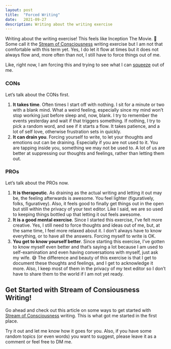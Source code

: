 ```yaml
---
layout: post
title:  "Forced Writing"
date:   2021-09-27
description: Writing about the writing exercise
---
```


Writing about the writing exercise! This feels like Inception The Movie. 🤪 Some call it the [Stream of Consciousness](https://writingexplained.org/grammar-dictionary/stream-of-consciousness) writing exercise but I am not that comfortable with this term yet. Yes, I do let it flow at times but it does not always flow and, more often than not, I still have to force things out of me.

Like, right now, I am forcing this and trying to see what I can [squeeze](/blog/fresh-start-coachrye/) out of me.

### CONs

Let’s talk about the CONs first.

1. **It takes time**. Often times I start off with nothing. I sit for a minute or two with a blank mind. What a weird feeling, especially since my mind won’t stop working just before sleep and, now, blank. I try to remember the events yesterday and wait if that triggers something. If nothing, I try to pick a random word, and see if it starts a flow. It takes patience, and a lot of self love, otherwise frustration sets in quickly.
1. **It can drain you**. Forcing yourself to write, to let your thoughts and emotions out can be draining. Especially if you are not used to it. You are tapping inside you, something we may not be used to. A lot of us are better at suppressing our thoughts and feelings, rather than letting them out.

### PROs

Let’s talk about the PROs now.

1. **It is therapeutic**. As draining as the actual writing and letting it out may be, the feeling afterwards is awesome. You feel lighter (figuratively, folks, figurativey). Also, it feels good to finally get things out in the open but still within the privacy of your text editor. Like I said, we are so used to keeping things bottled up that letting it out feels awesome.
1. **It is a good mental exercise**. Since I started this exercise, I’ve felt more creative. Yes, I still need to force thoughts and ideas out of me, but, at the same time, I feel more relaxed about it. I don’t always have to know everything, or to have all the answers. Forcing myself to write is OK.
1. **You get to know yourself better**. Since starting this exercise, I’ve gotten to know myself even better and that’s saying a lot because I am used to self-examination and even having conversations with myself, just ask my wife. 😅 The difference and beauty of this exercise is that I get to document these thoughts and feelings, and I get to acknowledge it more. Also, I keep most of them in the privacy of my text editor so I don’t have to share them to the world if I am not yet ready.

## Get Started with Stream of Consiousness Writing!

Go ahead and check out this article on some ways to get started with [Stream of Consciousness](https://www.wikihow.com/Write-Stream-Of-Consciousness) writing. This is what got me started in the first place.

Try it out and let me know how it goes for you. Also, if you have some random topics (or even words) you want to suggest, please leave it as a comment or feel free to DM me.